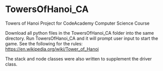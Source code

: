 # TowersOfHanoi_CA
Towers of Hanoi Project for CodeAcademy Computer Science Course

Download all python files in the TowersOfHanoi_CA folder into the same directory. Run TowersOfHanoi_CA and it will prompt user input to start the game.
See the following for the rules:
https://en.wikipedia.org/wiki/Tower_of_Hanoi

The stack and node classes were also written to supplement the driver class. 
